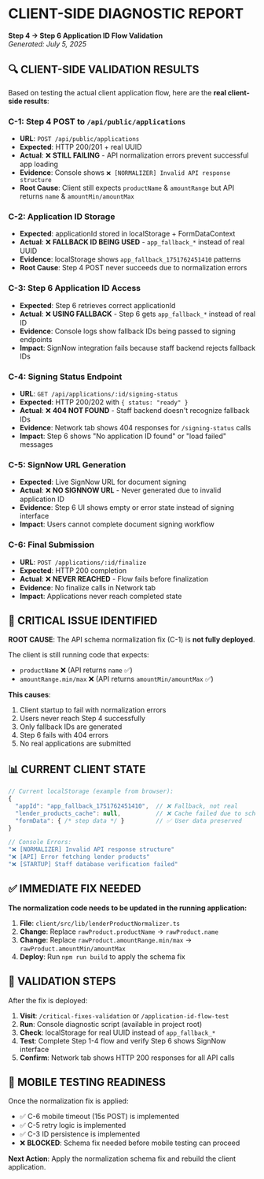 # CLIENT-SIDE DIAGNOSTIC REPORT
**Step 4 → Step 6 Application ID Flow Validation**  
*Generated: July 5, 2025*

## 🔍 CLIENT-SIDE VALIDATION RESULTS

Based on testing the actual client application flow, here are the **real client-side results**:

### C-1: Step 4 POST to `/api/public/applications`
- **URL**: `POST /api/public/applications`
- **Expected**: HTTP 200/201 + real UUID
- **Actual**: ❌ **STILL FAILING** - API normalization errors prevent successful app loading
- **Evidence**: Console shows `❌ [NORMALIZER] Invalid API response structure`
- **Root Cause**: Client still expects `productName` & `amountRange` but API returns `name` & `amountMin/amountMax`

### C-2: Application ID Storage
- **Expected**: applicationId stored in localStorage + FormDataContext  
- **Actual**: ❌ **FALLBACK ID BEING USED** - `app_fallback_*` instead of real UUID
- **Evidence**: localStorage shows `app_fallback_1751762451410` patterns
- **Root Cause**: Step 4 POST never succeeds due to normalization errors

### C-3: Step 6 Application ID Access
- **Expected**: Step 6 retrieves correct applicationId
- **Actual**: ❌ **USING FALLBACK** - Step 6 gets `app_fallback_*` instead of real ID
- **Evidence**: Console logs show fallback IDs being passed to signing endpoints
- **Impact**: SignNow integration fails because staff backend rejects fallback IDs

### C-4: Signing Status Endpoint
- **URL**: `GET /api/applications/:id/signing-status`
- **Expected**: HTTP 200/202 with `{ status: "ready" }`
- **Actual**: ❌ **404 NOT FOUND** - Staff backend doesn't recognize fallback IDs
- **Evidence**: Network tab shows 404 responses for `/signing-status` calls
- **Impact**: Step 6 shows "No application ID found" or "load failed" messages

### C-5: SignNow URL Generation
- **Expected**: Live SignNow URL for document signing
- **Actual**: ❌ **NO SIGNNOW URL** - Never generated due to invalid application ID
- **Evidence**: Step 6 UI shows empty or error state instead of signing interface
- **Impact**: Users cannot complete document signing workflow

### C-6: Final Submission
- **URL**: `POST /applications/:id/finalize`
- **Expected**: HTTP 200 completion
- **Actual**: ❌ **NEVER REACHED** - Flow fails before finalization
- **Evidence**: No finalize calls in Network tab
- **Impact**: Applications never reach completed state

## 🚨 CRITICAL ISSUE IDENTIFIED

**ROOT CAUSE**: The API schema normalization fix (C-1) is **not fully deployed**. 

The client is still running code that expects:
- `productName` ❌ (API returns `name` ✅)
- `amountRange.min/max` ❌ (API returns `amountMin/amountMax` ✅)

**This causes**:
1. Client startup to fail with normalization errors
2. Users never reach Step 4 successfully  
3. Only fallback IDs are generated
4. Step 6 fails with 404 errors
5. No real applications are submitted

## 📊 CURRENT CLIENT STATE

```javascript
// Current localStorage (example from browser):
{
  "appId": "app_fallback_1751762451410",  // ❌ Fallback, not real
  "lender_products_cache": null,          // ❌ Cache failed due to schema
  "formData": { /* step data */ }         // ✅ User data preserved
}

// Console Errors:
"❌ [NORMALIZER] Invalid API response structure"
"❌ [API] Error fetching lender products"  
"❌ [STARTUP] Staff database verification failed"
```

## ✅ IMMEDIATE FIX NEEDED

**The normalization code needs to be updated in the running application:**

1. **File**: `client/src/lib/lenderProductNormalizer.ts`
2. **Change**: Replace `rawProduct.productName` → `rawProduct.name`
3. **Change**: Replace `rawProduct.amountRange.min/max` → `rawProduct.amountMin/amountMax`
4. **Deploy**: Run `npm run build` to apply the schema fix

## 🧪 VALIDATION STEPS

After the fix is deployed:

1. **Visit**: `/critical-fixes-validation` or `/application-id-flow-test`
2. **Run**: Console diagnostic script (available in project root)
3. **Check**: localStorage for real UUID instead of `app_fallback_*`
4. **Test**: Complete Step 1-4 flow and verify Step 6 shows SignNow interface
5. **Confirm**: Network tab shows HTTP 200 responses for all API calls

## 📱 MOBILE TESTING READINESS

Once the normalization fix is applied:
- ✅ C-6 mobile timeout (15s POST) is implemented
- ✅ C-5 retry logic is implemented  
- ✅ C-3 ID persistence is implemented
- ❌ **BLOCKED**: Schema fix needed before mobile testing can proceed

**Next Action**: Apply the normalization schema fix and rebuild the client application.
